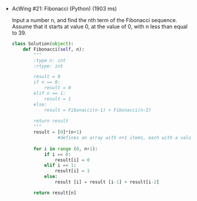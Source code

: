 -   AcWing #21: Fibonacci (Python) (1903 ms)
    
    Input a number n, and find the nth term of the Fibonacci sequence. Assume that it starts at value 0, at the value of 0, with n less than equal to 39.
    
    ```python
    class Solution(object):
        def Fibonacci(self, n):
            """
            :type n: int
            :rtype: int
    
            result = 0
            if n == 0:
                result = 0
            elif n == 1:
                result = 1
            else:
                result = Fibonacci(n-1) + Fibonacci(n-2)
                
            return result
            """
            result = [0]*(n+1)
    				 #defines an array with n+1 items, each with a value of 0
            
            for i in range (0, n+1):
                if i == 0:
                    result[i] = 0
                elif i == 1:
                    result[i] = 1
                else:
                    result [i] = result [i-1] + result[i-2]
    
            return result[n]
    ```